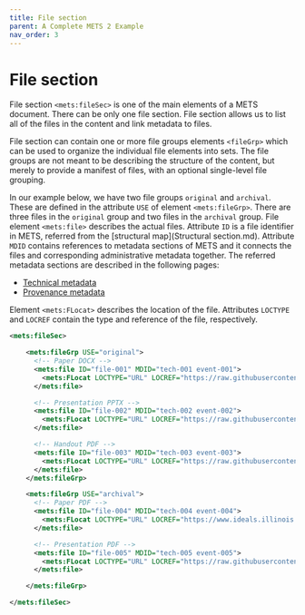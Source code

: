 ```yaml
---
title: File section
parent: A Complete METS 2 Example
nav_order: 3
---
```


# File section

File section `<mets:fileSec>` is one of the main elements of a METS document. There can be only one file section. File section allows us to list all of the files in the content and link metadata to files.

File section can contain one or more file groups elements `<fileGrp>` which can be used to organize the individual file elements into sets. The file groups are not meant to be describing the structure of the content, but merely to provide a manifest of files, with an optional single-level file grouping.

In our example below, we have two file groups `original` and `archival`. These are defined in the attribute `USE` of element `<mets:fileGrp>`. There are three files in the `original` group and two files in the `archival` group. File element `<mets:file>` describes the actual files. Attribute `ID` is a file identifier in METS, referred from the [structural map](Structural section.md). Attribute `MDID` contains references to metadata sections of METS and it connects the files and corresponding administrative metadata together. The referred metadata sections are described in the following pages:

- [Technical metadata](./Technical%20metadata.md)
- [Provenance metadata](./Provenance%20metadata.md)

Element `<mets:FLocat>` describes the location of the file. Attributes `LOCTYPE` and `LOCREF` contain the type and reference of the file, respectively.

```xml
<mets:fileSec>

    <mets:fileGrp USE="original">
      <!-- Paper DOCX -->
      <mets:file ID="file-001" MDID="tech-001 event-001">
        <mets:FLocat LOCTYPE="URL" LOCREF="https://raw.githubusercontent.com/mets/METS-board/master/iPres2023Tutorial/originalfiles/iPRES2023_METS_Tutorial.docx" />
      </mets:file>

      <!-- Presentation PPTX -->
      <mets:file ID="file-002" MDID="tech-002 event-002">
        <mets:FLocat LOCTYPE="URL" LOCREF="https://raw.githubusercontent.com/mets/METS-board/master/iPres2023Tutorial/originalfiles/1702_1A_Bredenberg.pptx" />
      </mets:file>

      <!-- Handout PDF -->
      <mets:file ID="file-003" MDID="tech-003 event-003">
        <mets:FLocat LOCTYPE="URL" LOCREF="https://raw.githubusercontent.com/mets/METS-board/master/iPres2023Tutorial/METS%20Exercise%20iPRES%202023.pdf" />
      </mets:file>
    </mets:fileGrp>

    <mets:fileGrp USE="archival">
      <!-- Paper PDF -->
      <mets:file ID="file-004" MDID="tech-004 event-004">
        <mets:FLocat LOCTYPE="URL" LOCREF="https://www.ideals.illinois.edu/items/128260/bitstreams/428885/object" />
      </mets:file>

      <!-- Presentation PDF -->
      <mets:file ID="file-005" MDID="tech-005 event-005">
        <mets:FLocat LOCTYPE="URL" LOCREF="https://raw.githubusercontent.com/mets/METS-board/master/iPres2023Tutorial/METS%20Tutorial%20iPRES%202023.pdf" />
      </mets:file>

    </mets:fileGrp>

</mets:fileSec>
```
